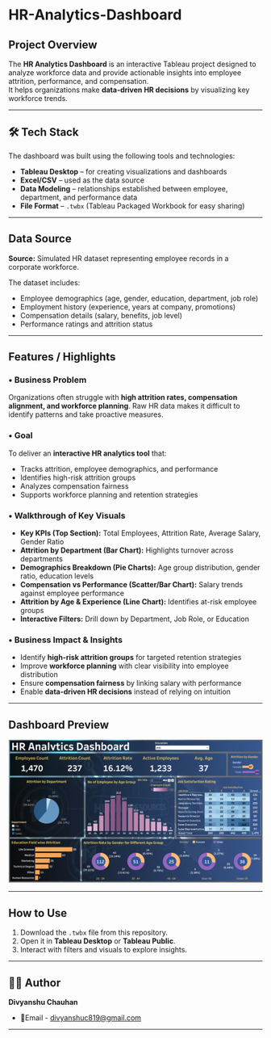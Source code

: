 # HR-Analytics-Dashboard

##  Project Overview
The **HR Analytics Dashboard** is an interactive Tableau project designed to analyze workforce data and provide actionable insights into employee attrition, performance, and compensation.  
It helps organizations make **data-driven HR decisions** by visualizing key workforce trends.

---

## 🛠 Tech Stack
The dashboard was built using the following tools and technologies:
-  **Tableau Desktop** – for creating visualizations and dashboards  
-  **Excel/CSV** – used as the data source  
-  **Data Modeling** – relationships established between employee, department, and performance data  
-  **File Format** – `.twbx` (Tableau Packaged Workbook for easy sharing)  

---

##  Data Source
**Source:** Simulated HR dataset representing employee records in a corporate workforce.  

The dataset includes:  
- Employee demographics (age, gender, education, department, job role)  
- Employment history (experience, years at company, promotions)  
- Compensation details (salary, benefits, job level)  
- Performance ratings and attrition status  

---

##  Features / Highlights

### • Business Problem  
Organizations often struggle with **high attrition rates, compensation alignment, and workforce planning**. Raw HR data makes it difficult to identify patterns and take proactive measures.

### • Goal  
To deliver an **interactive HR analytics tool** that:  
- Tracks attrition, employee demographics, and performance  
- Identifies high-risk attrition groups  
- Analyzes compensation fairness  
- Supports workforce planning and retention strategies  

### • Walkthrough of Key Visuals  
- **Key KPIs (Top Section):** Total Employees, Attrition Rate, Average Salary, Gender Ratio  
- **Attrition by Department (Bar Chart):** Highlights turnover across departments  
- **Demographics Breakdown (Pie Charts):** Age group distribution, gender ratio, education levels  
- **Compensation vs Performance (Scatter/Bar Chart):** Salary trends against employee performance  
- **Attrition by Age & Experience (Line Chart):** Identifies at-risk employee groups  
- **Interactive Filters:** Drill down by Department, Job Role, or Education  

### • Business Impact & Insights  
-  Identify **high-risk attrition groups** for targeted retention strategies  
-  Improve **workforce planning** with clear visibility into employee distribution  
-  Ensure **compensation fairness** by linking salary with performance  
-  Enable **data-driven HR decisions** instead of relying on intuition  

---

##  Dashboard Preview
![HR Analytics Dashboard](https://github.com/Divyanshu819/HR-Analytics-Dashboard/blob/main/HR%20Analytics%20Dashboard.png)

---

##  How to Use
1. Download the `.twbx` file from this repository.  
2. Open it in **Tableau Desktop** or **Tableau Public**.  
3. Interact with filters and visuals to explore insights.  

---

## 👨‍💻 Author
**Divyanshu Chauhan**    
- 📧Email - divyanshuc819@gmail.com  

---
